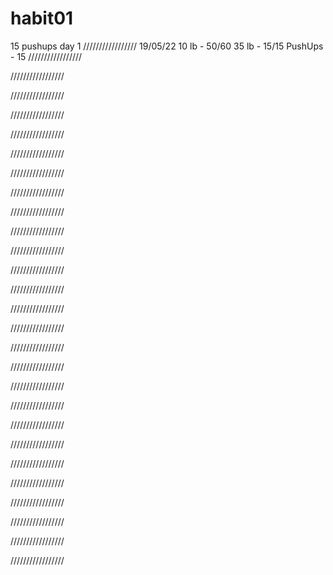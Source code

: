 # habit01
15 pushups day 1
/////////////////
19/05/22
10 lb - 50/60
35 lb - 15/15
PushUps - 15
/////////////////

/////////////////

/////////////////

/////////////////

/////////////////

/////////////////

/////////////////

/////////////////

/////////////////

/////////////////

/////////////////

/////////////////

/////////////////

/////////////////

/////////////////

/////////////////

/////////////////

/////////////////

/////////////////

/////////////////

/////////////////

/////////////////

/////////////////

/////////////////

/////////////////

/////////////////

/////////////////
